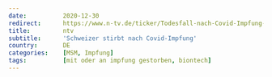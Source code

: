 ```yaml
---
date:          2020-12-30
redirect:      https://www.n-tv.de/ticker/Todesfall-nach-Covid-Impfung-in-der-Schweiz-article22262796.html
title:         ntv
subtitle:      'Schweizer stirbt nach Covid-Impfung'
country:       DE
categories:    [MSM, Impfung]
tags:          [mit oder an impfung gestorben, biontech]
---
```

